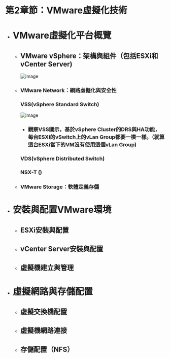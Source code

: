 # 第2章節：VMware虛擬化技術
- # VMware虛擬化平台概覽
  - ## VMware vSphere：架構與組件（包括ESXi和vCenter Server)
    ![image](https://github.com/Jerrychanglab/VMware-train/assets/39659664/06e5fa5c-9a4f-4802-8204-d0a9c8df1c98)

  - ### VMware Network：網路虛擬化與安全性
    ### VSS(vSphere Standard Switch)
    ![image](https://github.com/Jerrychanglab/VMware-train/assets/39659664/a43e168c-4fed-4bf6-873d-5da7daefc4a8)
    - ### 觀察VSS圖示，基於vSphere Cluster的DRS與HA功能，每台ESXi的vSwitch上的vLan Group都要一模一樣。（就算這台ESXi當下的VM沒有使用這個vLan Group)
    ### VDS(vSphere Distributed Switch)
    ### NSX-T ()
  - ### VMware Storage：軟體定義存儲

- # 安裝與配置VMware環境
  - ## ESXi安裝與配置
  - ## vCenter Server安裝與配置
  - ## 虛擬機建立與管理

- # 虛擬網路與存儲配置
  - ## 虛擬交換機配置
  - ## 虛擬機網路連接
  - ## 存儲配置（NFS）
